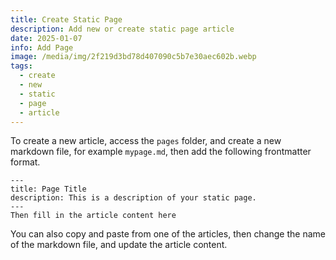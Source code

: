 ```yaml
---
title: Create Static Page
description: Add new or create static page article
date: 2025-01-07
info: Add Page
image: /media/img/2f219d3bd78d407090c5b7e30aec602b.webp
tags:
  - create
  - new
  - static
  - page
  - article
---
```

To create a new article, access the `pages` folder, and create a new markdown file, for example `mypage.md`, then add the following frontmatter format.

```
---
title: Page Title
description: This is a description of your static page.
---
Then fill in the article content here
```

You can also copy and paste from one of the articles, then change the name of the markdown file, and update the article content.

